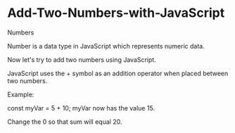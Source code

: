 # Add-Two-Numbers-with-JavaScript

Numbers 

Number is a data type in JavaScript which represents numeric data.

Now let's try to add two numbers using JavaScript.


JavaScript uses the + symbol as an addition operator when placed between two numbers.


Example:

const myVar = 5 + 10;
myVar now has the value 15.

Change the 0 so that sum will equal 20.
